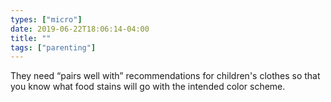 ```yaml
---
types: ["micro"]
date: 2019-06-22T18:06:14-04:00
title: ""
tags: ["parenting"]
---
```

They need “pairs well with” recommendations for children's clothes so that you know what food stains will go with the intended color scheme.
